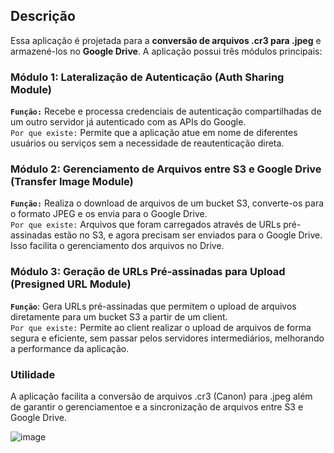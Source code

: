 ## Descrição
Essa aplicação é projetada para a **conversão de arquivos .cr3 para .jpeg** e armazené-los no **Google Drive**. A aplicação possui três módulos principais:

### Módulo 1: Lateralização de Autenticação (Auth Sharing Module)
**`Função:`** Recebe e processa credenciais de autenticação compartilhadas de um outro servidor já autenticado com as APIs do Google.<br>
`Por que existe:` Permite que a aplicação atue em nome de diferentes usuários ou serviços sem a necessidade de reautenticação direta.
### Módulo 2: Gerenciamento de Arquivos entre S3 e Google Drive (Transfer Image Module)
**`Função:`** Realiza o download de arquivos de um bucket S3, converte-os para o formato JPEG e os envia para o Google Drive. <br>
`Por que existe:` Arquivos que foram carregados através de URLs pré-assinadas estão no S3, e agora precisam ser enviados para o Google Drive. Isso facilita o gerenciamento dos arquivos no Drive.
### Módulo 3: Geração de URLs Pré-assinadas para Upload (Presigned URL Module)
**`Função`**: Gera URLs pré-assinadas que permitem o upload de arquivos diretamente para um bucket S3 a partir de um client. <br>
`Por que existe:` Permite ao client realizar o upload de arquivos de forma segura e eficiente, sem passar pelos servidores intermediários, melhorando a performance da aplicação.

### Utilidade
A aplicação facilita a conversão de arquivos .cr3 (Canon) para .jpeg além de garantir o gerenciamentoe e a sincronização de arquivos entre S3 e Google Drive.

![image](https://github.com/user-attachments/assets/ff28d0e8-a7ac-4922-b0af-fe109376cea2)
